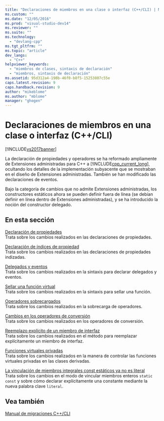 ```yaml
---
title: "Declaraciones de miembros en una clase o interfaz (C++/CLI) | Microsoft Docs"
ms.custom: ""
ms.date: "12/05/2016"
ms.prod: "visual-studio-dev14"
ms.reviewer: ""
ms.suite: ""
ms.technology: 
  - "devlang-cpp"
ms.tgt_pltfrm: ""
ms.topic: "article"
dev_langs: 
  - "C++"
helpviewer_keywords: 
  - "miembros de clases, sintaxis de declaración"
  - "miembros, sintaxis de declaración"
ms.assetid: 95d312a4-198b-46f0-b8f5-15253807c55e
caps.latest.revision: 9
caps.handback.revision: 9
author: "mikeblome"
ms.author: "mblome"
manager: "ghogen"
---
```

# Declaraciones de miembros en una clase o interfaz (C++/CLI)
[!INCLUDE[vs2017banner](../assembler/inline/includes/vs2017banner.md)]

La declaración de propiedades y operadores se ha reformado ampliamente de Extensiones administradas para C\+\+ a [!INCLUDE[cpp_current_long](../dotnet/includes/cpp_current_long_md.md)], ocultando los detalles de la implementación subyacente que se mostraban en el diseño de Extensiones administradas.  También se han modificado las declaraciones de eventos.  
  
 Bajo la categoría de cambios que no admite Extensiones administradas, los constructores estáticos ahora se pueden definir fuera de línea \(se debían definir en línea dentro de Extensiones administradas\), y se ha introducido la noción del constructor delegado.  
  
## En esta sección  
 [Declaración de propiedades](../dotnet/property-declaration.md)  
 Trata sobre los cambios realizados en las declaraciones de propiedades.  
  
 [Declaración de índices de propiedad](../dotnet/property-index-declaration.md)  
 Trata sobre los cambios realizados en las declaraciones de propiedades indizadas.  
  
 [Delegados y eventos](../dotnet/delegates-and-events.md)  
 Trata sobre los cambios realizados en la sintaxis para declarar delegados y eventos.  
  
 [Sellar una función virtual](../dotnet/sealing-a-virtual-function.md)  
 Trata sobre los cambios realizados en la sintaxis para sellar una función.  
  
 [Operadores sobrecargados](../dotnet/overloaded-operators.md)  
 Trata sobre los cambios realizados en la sobrecarga de operadores.  
  
 [Cambios en los operadores de conversión](../dotnet/changes-to-conversion-operators.md)  
 Trata sobre los cambios realizados en los operadores de conversión.  
  
 [Reemplazo explícito de un miembro de interfaz](../dotnet/explicit-override-of-an-interface-member.md)  
 Trata sobre los cambios realizados en el método para reemplazar explícitamente un miembro de interfaz.  
  
 [Funciones virtuales privadas](../dotnet/private-virtual-functions.md)  
 Trata sobre los cambios realizados en la manera de controlar las funciones virtuales privadas en las clases derivadas.  
  
 [La vinculación de miembros integrales const estáticos ya no es literal](../dotnet/static-const-int-linkage-is-no-longer-literal.md)  
 Trata sobre los cambios en el modo de vincular miembros enteros `static const` y sobre cómo declarar explícitamente una constante mediante la nueva palabra clave `literal`.  
  
## Vea también  
 [Manual de migraciones C\+\+\/CLI](../dotnet/cpp-cli-migration-primer.md)